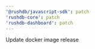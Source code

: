 ```yaml
---
'@rushdb/javascript-sdk': patch
'rushdb-core': patch
'rushdb-dashboard': patch
---
```


Update docker image release
